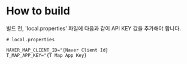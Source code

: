 # How to build #

빌드 전, 'local.properties' 파일에 다음과 같이 API KEY 값을 추가해야 합니다.
```
# local.properties

NAVER_MAP_CLIENT_ID="{Naver Client Id}
T_MAP_APP_KEY="{T Map App Key}
```
